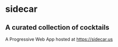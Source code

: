 # sidecar

## A curated collection of cocktails

A Progressive Web App hosted at https://sidecar.us
